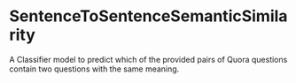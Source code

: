 # SentenceToSentenceSemanticSimilarity
 A Classifier model to predict which of the provided pairs of Quora questions contain two questions with the same meaning.
